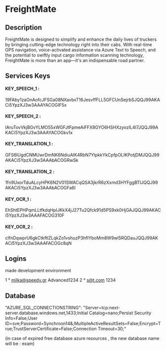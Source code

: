 # FreightMate

## Description
FreightMate  is designed to simplify and enhance the daily lives of truckers by bringing cutting-edge technology right into their cabs.
With real-time GPS navigation, voice-activated assistance via Azure Text to Speech, 
and the potential to swiftly input cargo information  scanning technology,
FreightMate is more than an app—it's an indispensable road partner.


## Services Keys

#### KEY_SPEECH_1 :
19FAby1zaOnAofcJFSGa08NXavbxT16JesvffFLL5GFCUnSejrbSJQQJ99AKACi5YpzXJ3w3AAAYACOGIF5x
#### KEY_SPEECH_2 :
IAruTovVkjBGvYLMO55xWGFJtFpmeAiFFX8GYO6HSHXzyozIL4I7JQQJ99AKACi5YpzXJ3w3AAAYACOGkv1x
#### KEY_TRANSLATION_1 :
GFS6lUgdCNMUwrDmNK6NdiuAIK4RbN7YlpkkYkCpfpOLIKPotjDMJQQJ99AKACi5YpzXJ3w3AAAbACOGRwSk
#### KEY_TRANSLATION_2 : 
1fn9UxorTduALcyHPK6N2V01SWACqQSA3jkrR6zXxmd3HYFggBTIJQQJ99AKACi5YpzXJ3w3AAAbACOGFa6I
#### KEY_OCR_1 : 
EhShtEPHPqmLLtfkdqHpIJKkX4jJ27Tu2Qfck91d5PS9xk0HjGAJQQJ99AKACi5YpzXJ3w3AAAFACOG310F
#### KEY_OCR_2 : 
cIfnDqwprU6gkCtkftlZLqkZo1vshuzP3hfIYboMm8W9wl5RQDauJQQJ99AKACi5YpzXJ3w3AAAFACOGc8qN

## Logins 
made development environment

1 ° milka@speedy.gr
    Advanced1234
2 ° s@t.com
    1234


## Database 

"AZURE_SQL_CONNECTIONSTRING": "Server=tcp:next-server.database.windows.net,1433;Initial Catalog=nano;Persist Security Info=False;User ID=sve;Password=Synchroon14&;MultipleActiveResultSets=False;Encrypt=True;TrustServerCertificate=False;Connection Timeout=30;"

(in case of expired free database azure resources , the new database name will be : exam)